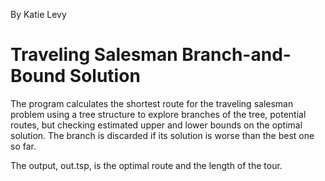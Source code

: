 By Katie Levy

# Traveling Salesman Branch-and-Bound Solution
The program calculates the shortest route for the traveling salesman problem using a tree structure to explore branches of the tree, potential routes, but checking estimated upper and lower bounds on the optimal solution. The branch is discarded if its solution is worse than the best one so far.

The output, out.tsp, is the optimal route and the length of the tour.
